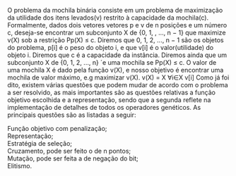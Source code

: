 O problema da mochila binária consiste em um problema de maximização da utilidade dos itens levados(v) restrito à capacidade da mochila(c). Formalmente, dados dois vetores vetores p e v de n posições e um número c, deseja-se encontrar um subconjunto X de {0, 1, , ..., n − 1} que maximize v(X) sob a restrição Pp(X) ≤ c. Diremos que 0, 1, 2, ..., n − 1 são os objetos do problema, p[i] é o peso do objeto i, e que v[i] é o valor(utilidade) do objeto i. Diremos que c é a capacidade da instância. Diremos ainda que um subconjunto X de {0, 1, 2, ..., n} ´e uma mochila se Pp(X) ≤ c. O valor de uma mochila X é dado pela função v(X), e nosso objetivo é encontrar uma mochila de valor máximo, e.g maximizar v(X). v(X) = X ∀i∈X v[i] 
Como já foi dito, existem várias questões que podem mudar de acordo com o problema a ser resolvido, as mais importantes são as questões relativas a função objetivo escolhida e a representação, sendo que a segunda reflete na implementação de detalhes de todos os operadores genéticos. As principais questões são as listadas a seguir:

Função objetivo com penalização;    
Representação;    
Estratégia de seleção;    
Cruzamento, pode ser feito o de n pontos;   
Mutação, pode ser feita a de negação do bit;   
Elitismo. 
